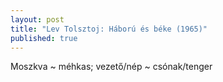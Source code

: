 ```yaml
---
layout: post
title: "Lev Tolsztoj: Háború és béke (1965)"
published: true
---
```


Moszkva ~ méhkas; vezető/nép ~ csónak/tenger
